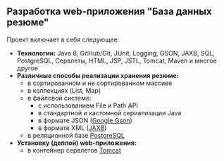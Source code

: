 

## Разработка web-приложения "База данных резюме"

Проект включает в себя следующее:
  - **Технологии:** Java 8, GitHub/Git, JUnit, Logging, GSON, JAXB, SQL, PostgreSQL, Сервлеты, HTML, JSP, JSTL, Tomcat, Maven и многое другое
  - **Различные способы реализации хранения резюме:**
     - в сортированном и не сортированном массиве
     - в коллекциях (List, Map)
     - в файловой системе:
        - с использованием File и Path API
        - в стандартной и кастомной сериализации Java
        - в формате JSON ([Google Gson](https://en.wikipedia.org/wiki/Gson))
        - в формате XML ([JAXB](https://ru.wikipedia.org/wiki/Java_Architecture_for_XML_Binding))
     -  в реляционной базе [PostgreSQL](https://ru.wikipedia.org/wiki/PostgreSQL)
  - **Установку (деплой) web-приложения:**
     - в контейнер сервлетов [Tomcat](https://ru.wikipedia.org/wiki/Apache_Tomcat)
